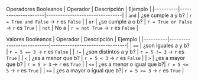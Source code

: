 Operadores Booleanos 
| Operador | Descripción         | Ejemplo                        |
|----------|---------------------|--------------------------------|
| `and`    | ¿se cumple a y b?   | `r = True and False`  → `r` es `False` |
| `or`     | ¿se cumple a o b?   | `r = True or False`   → `r` es `True`  |
| `not`    | No a                | `r = not True`        → `r` es `False` |

Valores Booleanos 
| Operador | Descripción               | Ejemplo                        |
|----------|---------------------------|--------------------------------|
| `==`     | ¿son iguales a y b?       | `r = 5 == 3`  → `r` es `False` |
| `!=`     | ¿son distintos a y b?     | `r = 5 != 3`  → `r` es `True`  |
| `<`      | ¿es a menor que b?        | `r = 5 < 3`   → `r` es `False` |
| `>`      | ¿es a mayor que b?        | `r = 5 > 3`   → `r` es `True`  |
| `<=`     | ¿es a menor o igual que b?| `r = 5 <= 5`  → `r` es `True`  |
| `>=`     | ¿es a mayor o igual que b?| `r = 5 >= 3`  → `r` es `True`  |